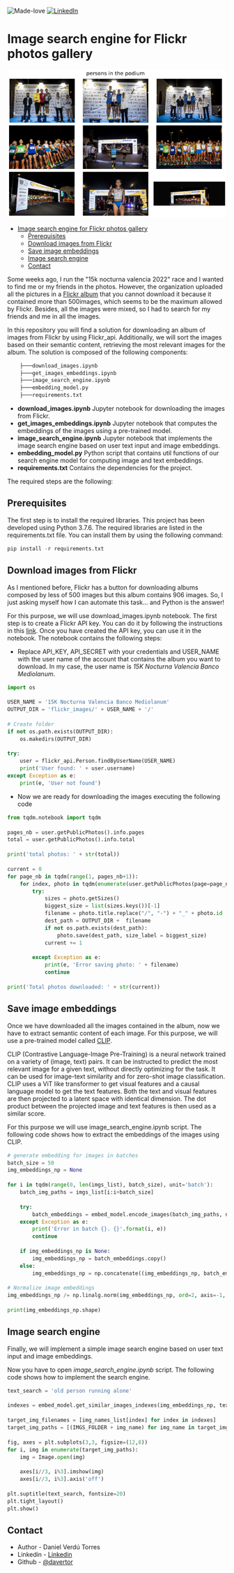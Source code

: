 ![Made-love][made-love-shield]
[![LinkedIn][linkedin-shield]](https://linkedin.com/daniel-verdu-torres) 

# Image search engine for Flickr photos gallery 

![app_example](imgs/app_example.png)

<!-- TOC -->

- [Image search engine for Flickr photos gallery](#image-search-engine-for-flickr-photos-gallery)
    - [Prerequisites](#prerequisites)
    - [Download images from Flickr](#download-images-from-flickr)
    - [Save image embeddings](#save-image-embeddings)
    - [Image search engine](#image-search-engine)
    - [Contact](#contact)

<!-- /TOC -->

Some weeks ago, I run the "15k nocturna valencia 2022" race and I wanted to find me or my friends in the photos. However, the organization uploaded all the pictures in a [Flickr album](https://www.flickr.com/photos/196660022@N06/albums/72177720302627337) that you cannot download it because it contained more than 500images, which seems to be the maximum allowed by Flickr. Besides, all the images were mixed, so I had to search for my friends and me in all the images.

In this repository you will find a solution for downloading an album of images from Flickr by using Flickr_api. Additionally, we will sort the images based on their semantic content, retrieving the most relevant images for the album. The solution is composed of the following components:

```bash
    ├───download_images.ipynb
    ├───get_images_embeddings.ipynb
    ├───image_search_engine.ipynb
    ├───embedding_model.py
    ├───requirements.txt
```


* **download_images.ipynb** Jupyter notebook for downloading the images from Flickr.
* **get_images_embeddings.ipynb** Jupyter notebook that computes the embeddings of the images using a pre-trained model.
* **image_search_engine.ipynb** Jupyter notebook that implements the image search engine based on user text input and image embeddings.
* **embedding_model.py** Python script that contains util functions of our search engine model for computing image and text embeddings.
* **requirements.txt** Contains the dependencies for the project.

The required steps are the following:

## Prerequisites

The first step is to install the required libraries. This project has been developed using Python 3.7.6. The required libraries are listed in the requirements.txt file. You can install them by using the following command:

```python
pip install -r requirements.txt
```


## Download images from Flickr

As I mentioned before, Flickr has a button for downloading albums composed by less of 500 images but this album contains 906 images. So, I just asking myself how I can automate this task... and Python is the answer!

For this purpose, we will use download_images.ipynb notebook. The first step is to create a Flickr API key. You can do it by following the instructions in this [link](https://www.flickr.com/services/api/keys). Once you have created the API key, you can use it in the notebook. The notebook contains the following steps:

* Replace API_KEY, API_SECRET with your credentials and USER_NAME with the user name of the account that contains the album you want to download. In my case, the user name is *15K Nocturna Valencia Banco Mediolanum*.

```python
import os

USER_NAME = '15K Nocturna Valencia Banco Mediolanum'
OUTPUT_DIR = 'flickr_images/' + USER_NAME + '/'

# Create folder
if not os.path.exists(OUTPUT_DIR):
    os.makedirs(OUTPUT_DIR)

try:
    user = flickr_api.Person.findByUserName(USER_NAME)
    print('User found: ' + user.username)
except Exception as e:
    print(e, 'User not found')
```

* Now we are ready for downloading the images executing the following code

```python
from tqdm.notebook import tqdm

pages_nb = user.getPublicPhotos().info.pages
total = user.getPublicPhotos().info.total

print('total photos: ' + str(total))

current = 0
for page_nb in tqdm(range(1, pages_nb+1)):
    for index, photo in tqdm(enumerate(user.getPublicPhotos(page=page_nb))):
        try:
            sizes = photo.getSizes()
            biggest_size = list(sizes.keys())[-1]
            filename = photo.title.replace("/", "-") + "_" + photo.id
            dest_path = OUTPUT_DIR +  filename
            if not os.path.exists(dest_path):
                photo.save(dest_path, size_label = biggest_size)
            current += 1

        except Exception as e:
            print(e, 'Error saving photo: ' + filename)
            continue
        
print('Total photos downloaded: ' + str(current))
```

## Save image embeddings

Once we have downloaded all the images contained in the album, now we have to extract semantic content of each image. For this purpose, we will use a pre-trained model called [CLIP](https://huggingface.co/docs/transformers/model_doc/clip/).

CLIP (Contrastive Language-Image Pre-Training) is a neural network trained on a variety of (image, text) pairs. It can be instructed to predict the most relevant image for a given text, without directly optimizing for the task. It can be used for image-text similarity and for zero-shot image classification. CLIP uses a ViT like transformer to get visual features and a causal language model to get the text features. Both the text and visual features are then projected to a latent space with identical dimension. The dot product between the projected image and text features is then used as a similar score.

For this purpose we will use image_search_engine.ipynb script. The following code shows how to extract the embeddings of the images using CLIP.

```python
# generate embedding for images in batches
batch_size = 50
img_embeddings_np = None

for i in tqdm(range(0, len(imgs_list), batch_size), unit='batch'):
    batch_img_paths = imgs_list[i:i+batch_size]
    
    try:
        batch_embeddings = embed_model.encode_images(batch_img_paths, normalize=False)
    except Exception as e:
        print('Error in batch {}. {}'.format(i, e))
        continue
    
    if img_embeddings_np is None:
        img_embeddings_np = batch_embeddings.copy()
    else:
        img_embeddings_np = np.concatenate((img_embeddings_np, batch_embeddings), axis=0)

# Normalize image embeddings
img_embeddings_np /= np.linalg.norm(img_embeddings_np, ord=2, axis=-1, keepdims=True)

print(img_embeddings_np.shape)
```	

## Image search engine

Finally, we will implement a simple image search engine based on user text input and image embeddings. 

Now you have to open *image_search_engine.ipynb* script. The following code shows how to implement the search engine.

```python
text_search = 'old person running alone'

indexes = embed_model.get_similar_images_indexes(img_embeddings_np, text_search, n=9)

target_img_filenames = [img_names_list[index] for index in indexes]
target_img_paths = [(IMGS_FOLDER + img_name) for img_name in target_img_filenames]

fig, axes = plt.subplots(3,3, figsize=(12,8))
for i, img in enumerate(target_img_paths):
    img = Image.open(img)

    axes[i//3, i%3].imshow(img)
    axes[i//3, i%3].axis('off')

plt.suptitle(text_search, fontsize=20)
plt.tight_layout()
plt.show()
```	


## Contact
* Author - Daniel Verdú Torres
* Linkedin - [Linkedin](https://linkedin.com/daniel-verdu-torres) 
* Github - [@davertor](https://github.com/davertor)

<!--  MARKDOWN LINKS & IMAGES -->
[linkedin-url]: https://linkedin.com/daniel-verdu-torres
[github-url]: https://github.com/davertor

[made-love-shield]: https://img.shields.io/badge/-Made%20with%20love%20❤️-orange.svg?style=for-the-badge
[license-shield]: https://img.shields.io/badge/License-GNU-brightgreen.svg?style=for-the-badge
[linkedin-shield]: https://img.shields.io/badge/-LinkedIn-darkblue.svg?style=for-the-badge&logo=linkedin
[github-shield]: https://img.shields.io/badge/-Github-black.svg?style=for-the-badge&logo=github
[twitter-shield]: https://img.shields.io/badge/-Twitter-blue.svg?style=for-the-badge&logo=twitter 